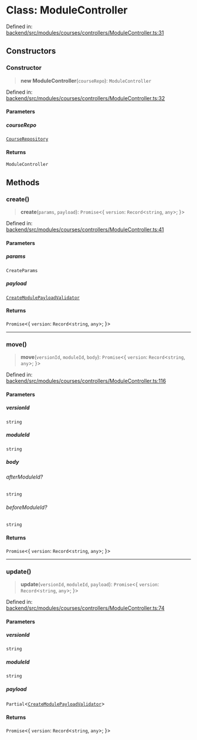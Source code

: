 # Class: ModuleController

Defined in: [backend/src/modules/courses/controllers/ModuleController.ts:31](https://github.com/continuousactivelearning/cal/blob/5ae0447098795fdcf3a415f0360ebe51565b6949/backend/src/modules/courses/controllers/ModuleController.ts#L31)

## Constructors

### Constructor

> **new ModuleController**(`courseRepo`): `ModuleController`

Defined in: [backend/src/modules/courses/controllers/ModuleController.ts:32](https://github.com/continuousactivelearning/cal/blob/5ae0447098795fdcf3a415f0360ebe51565b6949/backend/src/modules/courses/controllers/ModuleController.ts#L32)

#### Parameters

##### courseRepo

[`CourseRepository`](../../../../../shared/database/providers/mongo/repositories/CourseRepository/classes/CourseRepository.md)

#### Returns

`ModuleController`

## Methods

### create()

> **create**(`params`, `payload`): `Promise`\<\{ `version`: `Record`\<`string`, `any`\>; \}\>

Defined in: [backend/src/modules/courses/controllers/ModuleController.ts:41](https://github.com/continuousactivelearning/cal/blob/5ae0447098795fdcf3a415f0360ebe51565b6949/backend/src/modules/courses/controllers/ModuleController.ts#L41)

#### Parameters

##### params

`CreateParams`

##### payload

[`CreateModulePayloadValidator`](../../../classes/validators/ModuleValidators/classes/CreateModulePayloadValidator.md)

#### Returns

`Promise`\<\{ `version`: `Record`\<`string`, `any`\>; \}\>

***

### move()

> **move**(`versionId`, `moduleId`, `body`): `Promise`\<\{ `version`: `Record`\<`string`, `any`\>; \}\>

Defined in: [backend/src/modules/courses/controllers/ModuleController.ts:116](https://github.com/continuousactivelearning/cal/blob/5ae0447098795fdcf3a415f0360ebe51565b6949/backend/src/modules/courses/controllers/ModuleController.ts#L116)

#### Parameters

##### versionId

`string`

##### moduleId

`string`

##### body

###### afterModuleId?

`string`

###### beforeModuleId?

`string`

#### Returns

`Promise`\<\{ `version`: `Record`\<`string`, `any`\>; \}\>

***

### update()

> **update**(`versionId`, `moduleId`, `payload`): `Promise`\<\{ `version`: `Record`\<`string`, `any`\>; \}\>

Defined in: [backend/src/modules/courses/controllers/ModuleController.ts:74](https://github.com/continuousactivelearning/cal/blob/5ae0447098795fdcf3a415f0360ebe51565b6949/backend/src/modules/courses/controllers/ModuleController.ts#L74)

#### Parameters

##### versionId

`string`

##### moduleId

`string`

##### payload

`Partial`\<[`CreateModulePayloadValidator`](../../../classes/validators/ModuleValidators/classes/CreateModulePayloadValidator.md)\>

#### Returns

`Promise`\<\{ `version`: `Record`\<`string`, `any`\>; \}\>
